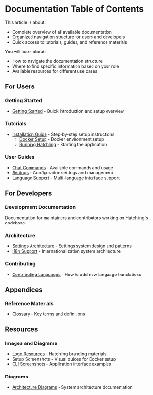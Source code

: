 # Documentation Table of Contents

This article is about:
- Complete overview of all available documentation
- Organized navigation structure for users and developers
- Quick access to tutorials, guides, and reference materials

You will learn about:
- How to navigate the documentation structure
- Where to find specific information based on your role
- Available resources for different use cases

## For Users

### Getting Started
- [Getting Started](./users/GettingStarted.md) - Quick introduction and setup overview

### Tutorials
- [Installation Guide](./users/tutorials/Installation/) - Step-by-step setup instructions
  - [Docker Setup](./users/tutorials/Installation/docker-setup.md) - Docker environment setup
  - [Running Hatchling](./users/tutorials/Installation/running_hatchling.md) - Starting the application

### User Guides
- [Chat Commands](./users/chat_commands.md) - Available commands and usage
- [Settings](users/settings.md) - Configuration settings and management
- [Language Support](users/language_support.md) - Multi-language interface support

## For Developers

### Development Documentation

Documentation for maintainers and contributors working on Hatchling's codebase.

### Architecture

- [Settings Architecture](devs/settings_architecture.md) - Settings system design and patterns
- [i18n Support](devs/i18n_support.md) - Internationalization system architecture

### Contributing

- [Contributing Languages](devs/contribution_guides/contributing_languages.md) - How to add new language translations

## Appendices

### Reference Materials
- [Glossary](./appendices/glossary.md) - Key terms and definitions

## Resources

### Images and Diagrams
- [Logo Resources](../resources/images/Logo/) - Hatchling branding materials
- [Setup Screenshots](../resources/images/docker-setup/) - Visual guides for Docker setup
- [CLI Screenshots](../resources/images/running-hatchling/) - Application interface examples

### Diagrams
- [Architecture Diagrams](../resources/diagrams/) - System architecture documentation
